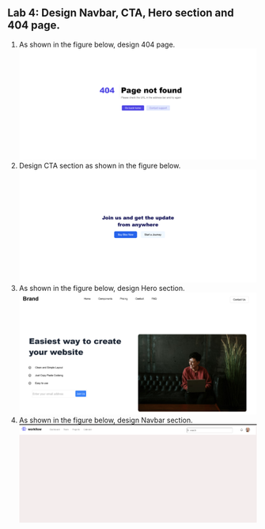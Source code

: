 
## Lab 4: Design Navbar, CTA, Hero section and 404 page.
1. As shown in the figure below, design 404 page.
   ![404](./ss/error.png)
2. Design CTA section as shown in the figure below.
   ![cta](./ss/cta.png)
3. As shown in the figure below, design Hero section.
   ![hero](./ss/hero.png)
4. As shown in the figure below, design Navbar section.
   ![Nav](./ss/nav.png)